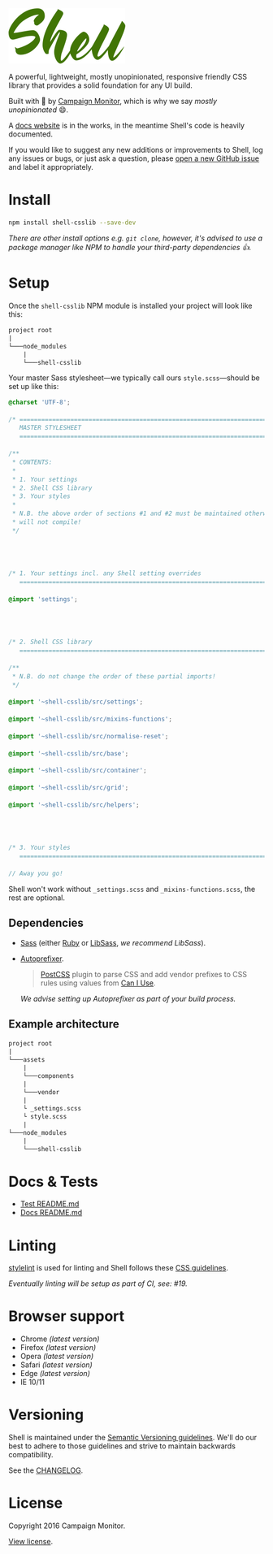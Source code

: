 <img src="logo.png" alt="Shell logo" width="230">

A powerful, lightweight, mostly unopinionated, responsive friendly CSS library that provides a solid foundation for any UI build.

Built with :blue_heart: by
[Campaign Monitor](https://www.campaignmonitor.com/), which is why we say
*mostly unopinionated* :smile:.

A [docs website](http://campaignmonitor.github.io/shell/) is in the works, in
the meantime Shell's code is heavily documented.

If you would like to suggest any new additions or improvements to Shell, log
any issues or bugs, or just ask a question, please
[open a new GitHub issue](https://github.com/campaignmonitor/shell/issues) and
label it appropriately.


# Install

```sh
npm install shell-csslib --save-dev
```

*There are other install options e.g. `git clone`, however, it's advised to
use a package manager like NPM to handle your third-party dependencies :+1:.*


# Setup

Once the `shell-csslib` NPM module is installed your project will look like
this:

```
project root
|
└───node_modules
    |
    └───shell-csslib
```

Your master Sass stylesheet—we typically call ours `style.scss`—should be
set up like this:

```scss
@charset 'UTF-8';

/* ============================================================================
   MASTER STYLESHEET
   ========================================================================= */

/**
 * CONTENTS:
 *
 * 1. Your settings
 * 2. Shell CSS library
 * 3. Your styles
 *
 * N.B. the above order of sections #1 and #2 must be maintained otherwise Sass
 * will not compile!
 */




/* 1. Your settings incl. any Shell setting overrides
   ========================================================================= */

@import 'settings';




/* 2. Shell CSS library
   ========================================================================= */

/**
 * N.B. do not change the order of these partial imports!
 */

@import '~shell-csslib/src/settings';

@import '~shell-csslib/src/mixins-functions';

@import '~shell-csslib/src/normalise-reset';

@import '~shell-csslib/src/base';

@import '~shell-csslib/src/container';

@import '~shell-csslib/src/grid';

@import '~shell-csslib/src/helpers';




/* 3. Your styles
   ========================================================================= */

// Away you go!
```

Shell won't work without `_settings.scss` and `_mixins-functions.scss`, the
rest are optional.

## Dependencies

- [Sass](http://sass-lang.com/install) (either [Ruby](http://rubyinstaller.org/) or [LibSass](http://libsass.org/), *we recommend LibSass*).
- [Autoprefixer](https://github.com/postcss/autoprefixer).

    > [PostCSS](https://github.com/postcss/postcss) plugin to parse CSS and add vendor prefixes to CSS rules using values from [Can I Use](http://caniuse.com/).

    *We advise setting up Autoprefixer as part of your build process.*

## Example architecture

```
project root
|
└───assets
    |
    └───components
    |
    └───vendor
    |
    └ _settings.scss
    └ style.scss
    |
└───node_modules
    |
    └───shell-csslib
```


# Docs & Tests

- [Test README.md](test/README.md)
- [Docs README.md](docs/README.md)


# Linting

[stylelint](http://stylelint.io/) is used for linting and Shell follows these
[CSS guidelines](https://github.com/chris-pearce/css-guidelines).

*Eventually linting will be setup as part of CI, see: #19.*


# Browser support

- Chrome *(latest version)*
- Firefox *(latest version)*
- Opera *(latest version)*
- Safari *(latest version)*
- Edge *(latest version)*
- IE 10/11


# Versioning

Shell is maintained under the
[Semantic Versioning guidelines](http://semver.org/). We'll do our best to adhere to those guidelines and strive to maintain backwards compatibility.

See the [CHANGELOG](CHANGELOG.md).


# License

Copyright 2016 Campaign Monitor.

[View license](LICENSE).
